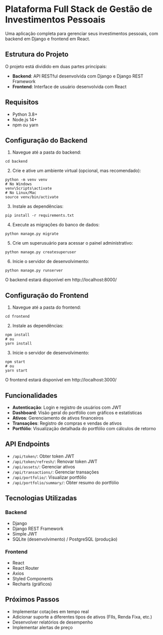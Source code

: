 # Plataforma Full Stack de Gestão de Investimentos Pessoais

Uma aplicação completa para gerenciar seus investimentos pessoais, com backend em Django e frontend em React.

## Estrutura do Projeto

O projeto está dividido em duas partes principais:

- **Backend**: API RESTful desenvolvida com Django e Django REST Framework
- **Frontend**: Interface de usuário desenvolvida com React

## Requisitos

- Python 3.8+
- Node.js 14+
- npm ou yarn

## Configuração do Backend

1. Navegue até a pasta do backend:
```
cd backend
```

2. Crie e ative um ambiente virtual (opcional, mas recomendado):
```
python -m venv venv
# No Windows
venv\Scripts\activate
# No Linux/Mac
source venv/bin/activate
```

3. Instale as dependências:
```
pip install -r requirements.txt
```

4. Execute as migrações do banco de dados:
```
python manage.py migrate
```

5. Crie um superusuário para acessar o painel administrativo:
```
python manage.py createsuperuser
```

6. Inicie o servidor de desenvolvimento:
```
python manage.py runserver
```

O backend estará disponível em http://localhost:8000/

## Configuração do Frontend

1. Navegue até a pasta do frontend:
```
cd frontend
```

2. Instale as dependências:
```
npm install
# ou
yarn install
```

3. Inicie o servidor de desenvolvimento:
```
npm start
# ou
yarn start
```

O frontend estará disponível em http://localhost:3000/

## Funcionalidades

- **Autenticação**: Login e registro de usuários com JWT
- **Dashboard**: Visão geral do portfólio com gráficos e estatísticas
- **Ativos**: Gerenciamento de ativos financeiros
- **Transações**: Registro de compras e vendas de ativos
- **Portfólio**: Visualização detalhada do portfólio com cálculos de retorno

## API Endpoints

- `/api/token/`: Obter token JWT
- `/api/token/refresh/`: Renovar token JWT
- `/api/assets/`: Gerenciar ativos
- `/api/transactions/`: Gerenciar transações
- `/api/portfolio/`: Visualizar portfólio
- `/api/portfolio/summary/`: Obter resumo do portfólio

## Tecnologias Utilizadas

### Backend
- Django
- Django REST Framework
- Simple JWT
- SQLite (desenvolvimento) / PostgreSQL (produção)

### Frontend
- React
- React Router
- Axios
- Styled Components
- Recharts (gráficos)

## Próximos Passos

- Implementar cotações em tempo real
- Adicionar suporte a diferentes tipos de ativos (FIIs, Renda Fixa, etc.)
- Desenvolver relatórios de desempenho
- Implementar alertas de preço